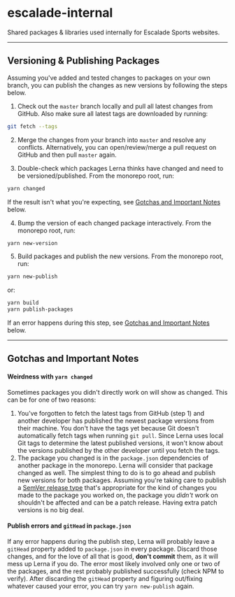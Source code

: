 # escalade-internal
Shared packages & libraries used internally for Escalade Sports websites.

---

## Versioning & Publishing Packages

Assuming you've added and tested changes to packages on your own branch, you can publish the changes as new versions by following the steps below.

1. Check out the `master` branch locally and pull all latest changes from GitHub. Also make sure all latest tags are downloaded by running:
```bash
git fetch --tags
```

2. Merge the changes from your branch into `master` and resolve any conflicts. Alternatively, you can open/review/merge a pull request on GitHub and then pull `master` again.

3. Double-check which packages Lerna thinks have changed and need to be versioned/published. From the monorepo root, run:
```bash
yarn changed
```
If the result isn't what you're expecting, see [Gotchas and Important Notes](#weirdness-with-yarn-changed) below.

4. Bump the version of each changed package interactively. From the monorepo root, run:
```bash
yarn new-version
```

5. Build packages and publish the new versions. From the monorepo root, run:
```bash
yarn new-publish
```
or:
```bash
yarn build
yarn publish-packages
```
If an error happens during this step, see [Gotchas and Important Notes](#publish-errors-and-githead) below.

---

## Gotchas and Important Notes
#### Weirdness with `yarn changed`
Sometimes packages you didn't directly work on will show as changed. This can be for one of two reasons:
1. You've forgotten to fetch the latest tags from GitHub (step 1) and another developer has published the newest package versions from their machine. You don't have the tags yet because Git doesn't automatically fetch tags when running `git pull`. Since Lerna uses local Git tags to determine the latest published versions, it won't know about the versions published by the other developer until you fetch the tags.
2. The package you changed is in the `package.json` dependencies of another package in the monorepo. Lerna will consider that package changed as well. The simplest thing to do is to go ahead and publish new versions for both packages. Assuming you're taking care to publish a [SemVer release type](#https://semver.org/) that's appropriate for the kind of changes you made to the package you worked on, the package you *didn't* work on shouldn't be affected and can be a patch release. Having extra patch versions is no big deal.

#### Publish errors and `gitHead` in `package.json`
If any error happens during the publish step, Lerna will probably leave a `gitHead` property added to `package.json` in every package. Discard those changes, and for the love of all that is good, **don't commit** them, as it will mess up Lerna if you do. The error most likely involved only one or two of the packages, and the rest probably published successfully (check NPM to verify). After discarding the `gitHead` property and figuring out/fixing whatever caused your error, you can try `yarn new-publish` again.
